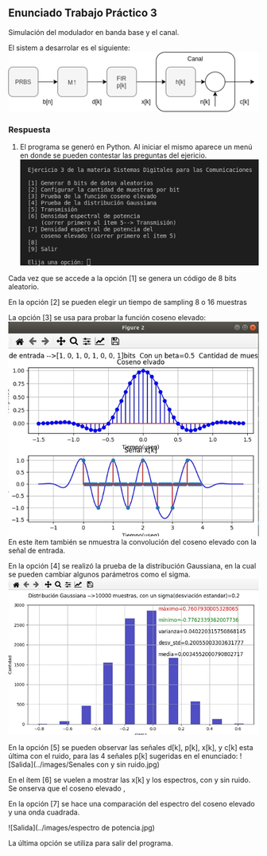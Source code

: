 ## Enunciado Trabajo Práctico 3

Simulación del modulador en banda base y el canal.
 
El sistem a desarrolar es el siguiente:
![Modulador + Canal](../images/ej03-sistema.png)

### Respuesta
1. El programa se generó en Python.
   Al iniciar el mismo aparece un menú en donde se pueden contestar las
   preguntas del ejericio.
![Menu](../images/menu.jpg)

Cada vez que se accede a la opción [1] se genera un código de 8 bits 
aleatorio.

En la opción [2] se pueden elegir un tiempo de sampling 8 o 16 muestras 

La opción [3] se usa para probar la función coseno elevado:
![Coseno elevado](../images/Coseno_elevado.jpg)
En este ítem también se nmuestra la convolución del coseno elevado con 
la señal de entrada.

En la opción [4] se realizó la prueba de la distribución Gaussiana, en 
la cual se pueden cambiar algunos parámetros como el sigma.
![Gaussiana](../images/Distribucion_Gaussiana.jpg)

En la opción [5] se pueden observar las señales d[k], p[k], x[k], y c[k]
esta última con el ruido, para las 4 señales p[k] sugeridas en el 
enunciado:
![Salida](../images/Senales con y sin ruido.jpg)

En el ítem [6] se vuelen a mostrar las x[k] y los espectros, con y sin
ruido. Se onserva que el coseno elevado , 

En la opción [7] se hace una comparación del espectro del coseno elevado
y una onda cuadrada.
 
![Salida](../images/espectro de potencia.jpg)

La última opción se utiliza para salir del programa.
 
